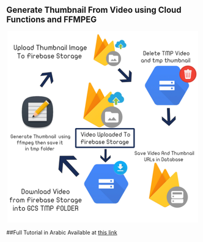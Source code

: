 ## Generate Thumbnail From Video using Cloud Functions and FFMPEG
<p align="center">
  <img src="etc/Generate Video Thumbnail Scenario.jpg" height="500" alt="Scenario" />
</p>


##Full Tutorial in Arabic Available at [this link](https://3alam.pro/3llomi/articles/generate-thumbnail-from-video/)